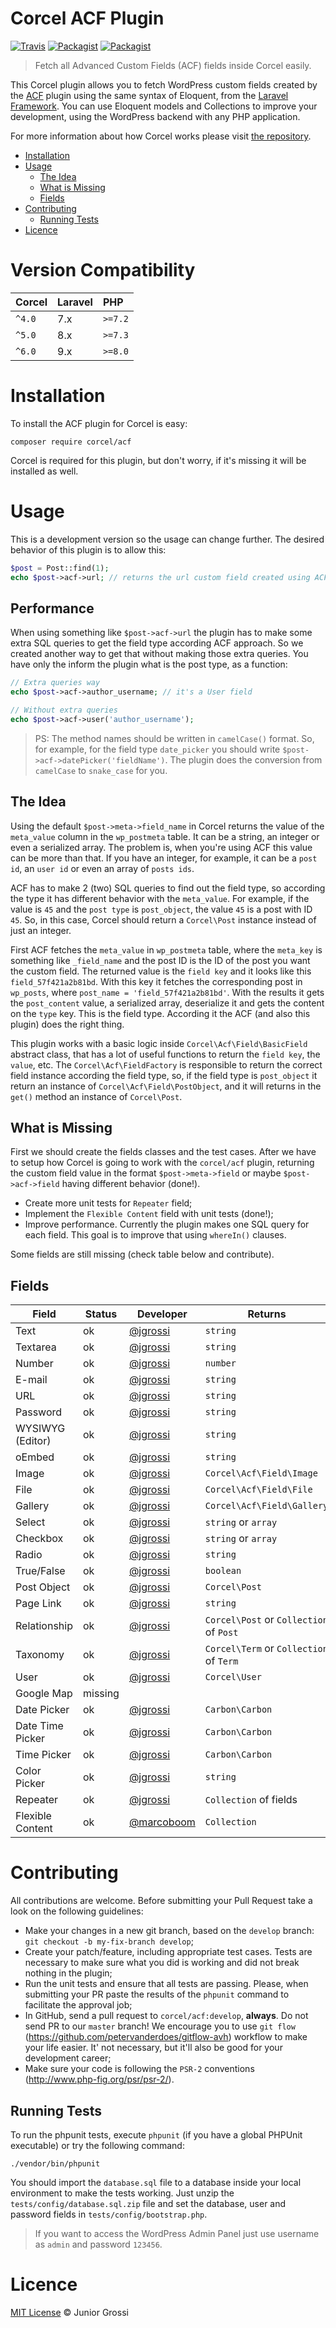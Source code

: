 # Corcel ACF Plugin

[![Travis](https://travis-ci.org/corcel/acf.svg?branch=master)](https://travis-ci.org/corcel/acf?branch=master)
[![Packagist](https://img.shields.io/packagist/v/corcel/acf.svg)](https://github.com/corcel/acf/releases)
[![Packagist](https://img.shields.io/packagist/dt/corcel/acf.svg)](https://packagist.org/packages/corcel/acf)

> Fetch all Advanced Custom Fields (ACF) fields inside Corcel easily.

This Corcel plugin allows you to fetch WordPress custom fields created by the [ACF](http://advancedcustomfields.com) plugin using the same syntax of Eloquent, from the [Laravel Framework](http://laravel.com). You can use Eloquent models and Collections to improve your development, using the WordPress backend with any PHP application.

For more information about how Corcel works please visit [the repository](http://github.com/jgrossi/corcel).

* [Installation](#installation)
* [Usage](#usage)
    - [The Idea](#the-idea)
    - [What is Missing](#what-is-missing)
    - [Fields](#fields)
* [Contributing](#contributing)
    - [Running Tests](#running-tests)
* [Licence](#licence)

# Version Compatibility

 Corcel    | Laravel  | PHP
:----------|:---------|:----------
 `^4.0`    | 7.x      | `>=7.2`
 `^5.0`    | 8.x      | `>=7.3`
 `^6.0`    | 9.x      | `>=8.0`

# Installation

To install the ACF plugin for Corcel is easy:

```
composer require corcel/acf
```

Corcel is required for this plugin, but don't worry, if it's missing it will be installed as well.

# Usage

This is a development version so the usage can change further. The desired behavior of this plugin is to allow this:

```php
$post = Post::find(1);
echo $post->acf->url; // returns the url custom field created using ACF
```

## Performance

When using something like `$post->acf->url` the plugin has to make some extra SQL queries to get the field type according ACF approach. So we created another way to get that without making those extra queries. You have only the inform the plugin what is the post type, as a function:

 ```php
 // Extra queries way
 echo $post->acf->author_username; // it's a User field

 // Without extra queries
 echo $post->acf->user('author_username');
 ```

 > PS: The method names should be written in `camelCase()` format. So, for example, for the field type `date_picker` you should write `$post->acf->datePicker('fieldName')`. The plugin does the conversion from `camelCase` to `snake_case` for you.

## The Idea

Using the default `$post->meta->field_name` in Corcel returns the value of the `meta_value` column in the `wp_postmeta` table. It can be a string, an integer or even a serialized array. The problem is, when you're using ACF this value can be more than that. If you have an integer, for example, it can be a `post id`, an `user id` or even an array of `posts ids`.

ACF has to make 2 (two) SQL queries to find out the field type, so according the type it has different behavior with the `meta_value`. For example, if the value is `45` and the `post type` is `post_object`, the value `45` is a post with ID `45`. So, in this case, Corcel should return a `Corcel\Post` instance instead of just an integer.

First ACF fetches the `meta_value` in `wp_postmeta` table, where the `meta_key` is something like `_field_name` and the post ID is the ID of the post you want the custom field. The returned value is the `field key` and it looks like this `field_57f421a2b81bd`. With this key it fetches the corresponding post in `wp_posts`, where `post_name = 'field_57f421a2b81bd'`. With the results it gets the `post_content` value, a serialized array, deserialize it and gets the content on the `type` key. This is the field type. According it the ACF (and also this plugin) does the right thing.

This plugin works with a basic logic inside `Corcel\Acf\Field\BasicField` abstract class, that has a lot of useful functions to return the `field key`, the `value`, etc. The `Corcel\Acf\FieldFactory` is responsible to return the correct field instance according the field type, so, if the field type is `post_object` it return an instance of `Corcel\Acf\Field\PostObject`, and it will returns in the `get()` method an instance of `Corcel\Post`.

## What is Missing

First we should create the fields classes and the test cases. After we have to setup how Corcel is going to work with the `corcel/acf` plugin, returning the custom field value in the format `$post->meta->field` or maybe `$post->acf->field` having different behavior (done!).

 - Create more unit tests for `Repeater` field;
 - Implement the `Flexible Content` field with unit tests (done!);
 - Improve performance. Currently the plugin makes one SQL query for each field. This goal is to improve that using `whereIn()` clauses.

 Some fields are still missing (check table below and contribute).

## Fields

| Field             | Status    | Developer                             | Returns |
|-------------------|-----------|---------------------------------------| --------|
| Text              | ok        | [@jgrossi](http://github.com/jgrossi) | `string`  |
| Textarea          | ok        | [@jgrossi](http://github.com/jgrossi) | `string`  |
| Number            | ok        | [@jgrossi](http://github.com/jgrossi) | `number`  |
| E-mail            | ok        | [@jgrossi](http://github.com/jgrossi) | `string`  |
| URL               | ok        | [@jgrossi](http://github.com/jgrossi) | `string`  |
| Password          | ok        | [@jgrossi](http://github.com/jgrossi) | `string`  |
| WYSIWYG (Editor)  | ok        | [@jgrossi](http://github.com/jgrossi) | `string`  |
| oEmbed            | ok        | [@jgrossi](http://github.com/jgrossi) | `string`  |
| Image             | ok        | [@jgrossi](http://github.com/jgrossi) | `Corcel\Acf\Field\Image` |
| File              | ok        | [@jgrossi](http://github.com/jgrossi) | `Corcel\Acf\Field\File` |
| Gallery           | ok        | [@jgrossi](http://github.com/jgrossi) | `Corcel\Acf\Field\Gallery` |
| Select            | ok        | [@jgrossi](http://github.com/jgrossi) | `string` or `array` |
| Checkbox          | ok        | [@jgrossi](http://github.com/jgrossi) | `string` or `array` |
| Radio             | ok        | [@jgrossi](http://github.com/jgrossi) | `string` |
| True/False        | ok        | [@jgrossi](http://github.com/jgrossi) | `boolean` |
| Post Object       | ok        | [@jgrossi](http://github.com/jgrossi) | `Corcel\Post` |
| Page Link         | ok        | [@jgrossi](http://github.com/jgrossi) | `string` |
| Relationship      | ok        | [@jgrossi](http://github.com/jgrossi) | `Corcel\Post` or `Collection` of `Post` |
| Taxonomy          | ok        | [@jgrossi](http://github.com/jgrossi) | `Corcel\Term` or `Collection` of `Term` |
| User              | ok        | [@jgrossi](http://github.com/jgrossi) | `Corcel\User` |
| Google Map        | missing   |                                       |
| Date Picker       | ok        | [@jgrossi](http://github.com/jgrossi) | `Carbon\Carbon` |
| Date Time Picker  | ok        | [@jgrossi](http://github.com/jgrossi) | `Carbon\Carbon` |
| Time Picker       | ok        | [@jgrossi](http://github.com/jgrossi) | `Carbon\Carbon` |
| Color Picker      | ok        | [@jgrossi](http://github.com/jgrossi) | `string` |
| Repeater          | ok        | [@jgrossi](http://github.com/jgrossi) | `Collection` of fields |
| Flexible Content  | ok        | [@marcoboom](http://github.com/marcoboom) | `Collection` |

# Contributing

All contributions are welcome. Before submitting your Pull Request take a look on the following guidelines:

- Make your changes in a new git branch, based on the `develop` branch: `git checkout -b my-fix-branch develop`;
- Create your patch/feature, including appropriate test cases. Tests are necessary to make sure what you did is working and did not break nothing in the plugin;
- Run the unit tests and ensure that all tests are passing. Please, when submitting your PR paste the results of the `phpunit` command to facilitate the approval job;
- In GitHub, send a pull request to `corcel/acf:develop`, **always**. Do not send PR to our `master` branch! We encourage you to use `git flow` (https://github.com/petervanderdoes/gitflow-avh) workflow to make your life easier. It' not necessary, but it'll also be good for your development career;
- Make sure your code is following the `PSR-2` conventions (http://www.php-fig.org/psr/psr-2/).

## Running Tests

To run the phpunit tests, execute `phpunit` (if you have a global PHPUnit executable) or try the following command:

```
./vendor/bin/phpunit
```

You should import the `database.sql` file to a database inside your local environment to make the tests working. Just unzip the `tests/config/database.sql.zip` file and set the database, user and password fields in `tests/config/bootstrap.php`.

> If you want to access the WordPress Admin Panel just use username as `admin` and password `123456`.

# Licence

[MIT License](http://jgrossi.mit-license.org/) © Junior Grossi
